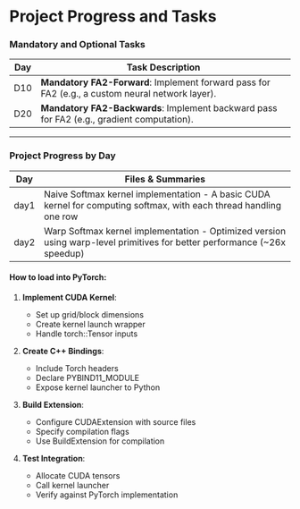 # Project Progress and Tasks

### Mandatory and Optional Tasks
| Day   | Task Description                                                                                     |
|-------|-----------------------------------------------------------------------------------------------------|
| D10   | **Mandatory FA2-Forward**: Implement forward pass for FA2 (e.g., a custom neural network layer).    |
| D20   | **Mandatory FA2-Backwards**: Implement backward pass for FA2 (e.g., gradient computation).          |

---

### Project Progress by Day
| Day   | Files & Summaries         |
|-------|---------------------------|
| day1  | Naive Softmax kernel implementation - A basic CUDA kernel for computing softmax, with each thread handling one row |
| day2  | Warp Softmax kernel implementation - Optimized version using warp-level primitives for better performance (~26x speedup) |


#### How to load into PyTorch:
1. **Implement CUDA Kernel**:
   - Set up grid/block dimensions
   - Create kernel launch wrapper
   - Handle torch::Tensor inputs

2. **Create C++ Bindings**:
   - Include Torch headers
   - Declare PYBIND11_MODULE
   - Expose kernel launcher to Python

3. **Build Extension**:
   - Configure CUDAExtension with source files
   - Specify compilation flags
   - Use BuildExtension for compilation

4. **Test Integration**:
   - Allocate CUDA tensors
   - Call kernel launcher
   - Verify against PyTorch implementation

